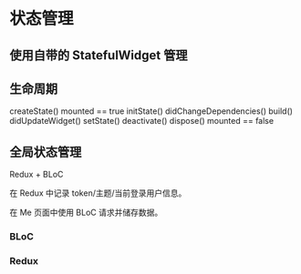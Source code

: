 # 状态管理

## 使用自带的 StatefulWidget 管理

## 生命周期

createState()
mounted == true
initState()
didChangeDependencies()
build()
didUpdateWidget()
setState()
deactivate()
dispose()
mounted == false

## 全局状态管理

Redux + BLoC

在 Redux 中记录 token/主题/当前登录用户信息。

在 Me 页面中使用 BLoC 请求并储存数据。

### BLoC

### Redux
